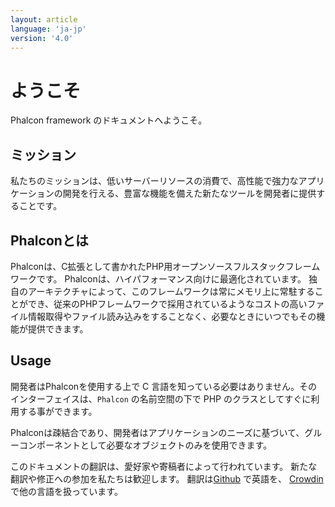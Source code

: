 ```yaml
---
layout: article
language: 'ja-jp'
version: '4.0'
---
```


# ようこそ

Phalcon framework のドキュメントへようこそ。

## ミッション

私たちのミッションは、低いサーバーリソースの消費で、高性能で強力なアプリケーションの開発を行える、豊富な機能を備えた新たなツールを開発者に提供することです。

## Phalconとは

Phalconは、C拡張として書かれたPHP用オープンソースフルスタックフレームワークです。 Phalconは、ハイパフォーマンス向けに最適化されています。 独自のアーキテクチャによって、このフレームワークは常にメモリ上に常駐することができ、従来のPHPフレームワークで採用されているようなコストの高いファイル情報取得やファイル読み込みをすることなく、必要なときにいつでもその機能が提供できます。

## Usage

開発者はPhalconを使用する上で C 言語を知っている必要はありません。そのインターフェイスは、`Phalcon` の名前空間の下で PHP のクラスとしてすぐに利用する事ができます。

Phalconは疎結合であり、開発者はアプリケーションのニーズに基づいて、グルーコンポーネントとして必要なオブジェクトのみを使用できます。

<div class="alert alert-danger">
    <p>
        このドキュメントの翻訳は、愛好家や寄稿者によって行われています。 新たな翻訳や修正への参加を私たちは歓迎します。 翻訳は<a href="https://github.com/phalcon/docs">Github</a> で英語を、 <a href="https://crowdin.com/project/phalcon-documentation">Crowdin</a> で他の言語を扱っています。
    </p>
</div>
